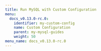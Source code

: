 ```yaml
---
title: Run MySQL with Custom Configuration
menu:
  docs_v0.13.0-rc.0:
    identifier: my-custom-config
    name: Custom Configuration
    parent: my-mysql-guides
    weight: 50
menu_name: docs_v0.13.0-rc.0
---
```

